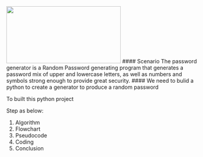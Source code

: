 <img align="centre" width="300" height="150" src="https://1.bp.blogspot.com/-tx7nfp4dVuE/YQAsplWEkxI/AAAAAAAABGE/Jup3qkIiDfg1IMZHxCZpAutoAqPLj6ZOwCLcBGAsYHQ/w1600/Screenshot%2B%2528190%2529%2B%25286%2529.jpg">
#### Scenario
The password generator is a Random Password generating program that generates a password mix of upper and lowercase letters, as well as numbers and symbols strong enough to provide great security.
#### 
We need to bulid a python to create a generator to produce a random password

To built this python project

Step as below:
1. Algorithm
2. Flowchart
3. Pseudocode
4. Coding
5. Conclusion

